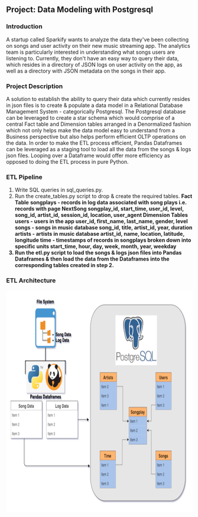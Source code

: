 ## <b>Project: Data Modeling with Postgresql</b>

### <b>Introduction</b>

A startup called Sparkify wants to analyze the data they've been collecting on songs and user activity on their new music streaming app. The analytics team is particularly interested in understanding what songs users are listening to. Currently, they don't have an easy way to query their data, which resides in a directory of JSON logs on user activity on the app, as well as a directory with JSON metadata on the songs in their app.

### <b>Project Description</b>

A solution to establish the ability to query their data which currently resides in json files is to create & populate a data model in a Relational Database Management System - categorically Postgresql.
The Postgresql database can be leveraged to create a star schema which would comprise of a central Fact table and Dimension tables arranged in a Denormalized fashion which not only helps make the data model easy to understand from a Business perspective but also helps perform efficient OLTP operations on the data. 
In order to make the ETL process efficient, Pandas Dataframes can be leveraged as a staging tool to load all the data from the songs & logs json files. Looping over a Dataframe would offer more efficiency as opposed to doing the ETL process in pure Python.   

### <b>ETL Pipeline</b>

1. Write SQL queries in sql_queries.py.
2. Run the create_tables.py script to drop & create the required tables.
<b>Fact Table</b>
    <b>songplays - records in log data associated with song plays i.e. records with page NextSong
       songplay_id, start_time, user_id, level, song_id, artist_id, session_id, location, user_agent
<b>Dimension Tables</b>
    <b>users</b> - users in the app
       user_id, first_name, last_name, gender, level
    <b>songs</b> - songs in music database
       song_id, title, artist_id, year, duration
    <b>artists</b> - artists in music database
       artist_id, name, location, latitude, longitude
    <b>time</b> - timestamps of records in songplays broken down into specific units
       start_time, hour, day, week, month, year, weekday 
3. Run the etl.py script to load the songs & logs json files into Pandas Dataframes & then load the data from the Dataframes into the corresponding tables created in step 2.

### <b>ETL Architecture</b>

<img src="postgres_project.png" width="750" height="600" >